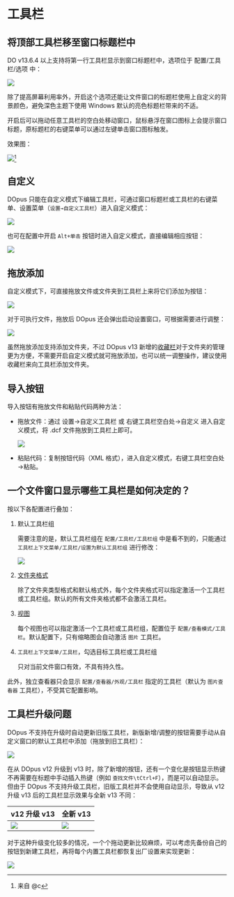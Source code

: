 # 工具栏
## 将顶部工具栏移至窗口标题栏中
DO v13.6.4 以上支持将第一行工具栏显示到窗口标题栏中，选项位于 配置/工具栏/选项 中：

![](images/README/将顶部工具栏移至窗口标题栏中-选项.png)

除了提高屏幕利用率外，开启这个选项还能让文件窗口的标题栏使用上自定义的背景颜色，避免深色主题下使用 Windows 默认的亮色标题栏带来的不适。

开启后可以拖动任意工具栏的空白处移动窗口，鼠标悬浮在窗口图标上会提示窗口标题，原标题栏的右键菜单可以通过左键单击窗口图标触发。

效果图：

![](images/README/将顶部工具栏移至窗口标题栏中.png)[^c]

## 自定义
DOpus 只能在自定义模式下编辑工具栏，可通过窗口标题栏或工具栏的右键菜单、设置菜单（`设置→自定义工具栏`）进入自定义模式：

![](images/README/自定义-菜单.png)

也可在配置中开启 `Alt+单击` 按钮时进入自定义模式，直接编辑相应按钮：

![](images/README/自定义-Alt.png)

## 拖放添加
自定义模式下，可直接拖放文件或文件夹到工具栏上来将它们添加为按钮：

![](images/README/拖放添加.png)

对于可执行文件，拖放后 DOpus 还会弹出启动设置窗口，可根据需要进行调整：

![](images/README/拖放添加-启动设置.png)

虽然拖放添加支持添加文件夹，不过 DOpus v13 新增的[收藏栏](收藏栏.md)对于文件夹的管理更为方便，不需要开启自定义模式就可拖放添加，也可以统一调整操作，建议使用收藏栏来向工具栏添加文件夹。

## 导入按钮
导入按钮有拖放文件和粘贴代码两种方法：
- 拖放文件：通过 设置→自定义工具栏 或 右键工具栏空白处→自定义 进入自定义模式，将 .dcf 文件拖放到工具栏上即可。

  ![](images/README/导入按钮-拖放文件.png)

- 粘贴代码：复制按钮代码（XML 格式），进入自定义模式，右键工具栏空白处→粘贴。

## 一个文件窗口显示哪些工具栏是如何决定的？
<!--激活途径-->

按以下各配置进行叠加：

1. 默认工具栏组
   
   需要注意的是，默认工具栏组在 `配置/工具栏/工具栏组` 中是看不到的，只能通过 `工具栏上下文菜单/工具栏/设置为默认工具栏组` 进行修改：

   ![](images/README/默认工具栏组.png)
2. [文件夹格式](../../查看/文件夹格式.md)

   除了文件夹类型格式和默认格式外，每个文件夹格式可以指定激活一个工具栏或工具栏组。默认的所有文件夹格式都不会激活工具栏。
3. [视图](../../查看/列表/视图/README.md)
   
   每个视图也可以指定激活一个工具栏或工具栏组，配置位于 `配置/查看模式/工具栏`。默认配置下，只有缩略图会自动激活 `图片` 工具栏。
4. `工具栏上下文菜单/工具栏`，勾选目标工具栏或工具栏组
   
   只对当前文件窗口有效，不具有持久性。

此外，独立查看器只会显示 `配置/查看器/外观/工具栏` 指定的工具栏（默认为 `图片查看器` 工具栏），不受其它配置影响。

## 工具栏升级问题
DOpus 不支持在升级时自动更新旧版工具栏，新版新增/调整的按钮需要手动从自定义窗口的默认工具栏中添加（拖放到旧工具栏）：

![](images/README/默认工具栏.png)

在从 DOpus v12 升级到 v13 时，除了新增的按钮，还有一个变化是按钮显示热键不再需要在标题中手动插入热键（例如 `查找文件\tCtrl+F`），而是可以自动显示。但由于 DOpus 不支持升级工具栏，旧版工具栏并不会使用自动显示，导致从 v12 升级 v13 后的工具栏显示效果与全新 v13 不同：

v12 升级 v13 | 全新 v13
--- | ---
![](images/README/热键-v12.png) | ![](images/README/热键-v13.png)

对于这种升级变化较多的情况，一个个拖动更新比较麻烦，可以考虑先备份自己的按钮到新建工具栏，再将每个内置工具栏都恢复出厂设置来实现更新：

![](images/README/恢复出厂设置.png)


[^c]: 来自 @c